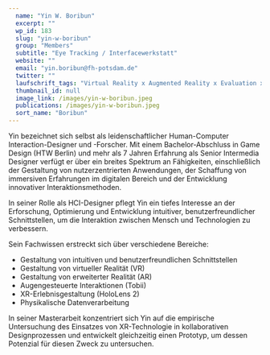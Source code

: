 ```yaml
---
  name: "Yin W. Boribun"
  excerpt: ""
  wp_id: 183
  slug: "yin-w-boribun"
  group: "Members"
  subtitle: "Eye Tracking / Interfacewerkstatt"
  website: ""
  email: "yin.boribun@fh-potsdam.de"
  twitter: ""
  laufschrift_tags: "Virtual Reality x Augmented Reality x Evaluation x Physical Computing"
  thumbnail_id: null
  image_link: /images/yin-w-boribun.jpeg
  publications: /images/yin-w-boribun.jpeg
  sort_name: "Boribun"
---
```

Yin bezeichnet sich selbst als leidenschaftlicher Human-Computer Interaction-Designer und -Forscher. Mit einem Bachelor-Abschluss in Game Design (HTW Berlin) und mehr als 7 Jahren Erfahrung als Senior Intermedia Designer verfügt er über ein breites Spektrum an Fähigkeiten, einschließlich der Gestaltung von nutzerzentrierten Anwendungen, der Schaffung von immersiven Erfahrungen im digitalen Bereich und der Entwicklung innovativer Interaktionsmethoden.

In seiner Rolle als HCI-Designer pflegt Yin ein tiefes Interesse an der Erforschung, Optimierung und Entwicklung intuitiver, benutzerfreundlicher Schnittstellen, um die Interaktion zwischen Mensch und Technologien zu verbessern.

Sein Fachwissen erstreckt sich über verschiedene Bereiche:

- Gestaltung von intuitiven und benutzerfreundlichen Schnittstellen 
- Gestaltung von virtueller Realität (VR) 
- Gestaltung von erweiterter Realität (AR) 
- Augengesteuerte Interaktionen (Tobii) 
- XR-Erlebnisgestaltung (HoloLens 2) 
- Physikalische Datenverarbeitung

In seiner Masterarbeit konzentriert sich Yin auf die empirische Untersuchung des Einsatzes von XR-Technologie in kollaborativen Designprozessen und entwickelt gleichzeitig einen Prototyp, um dessen Potenzial für diesen Zweck zu untersuchen.

